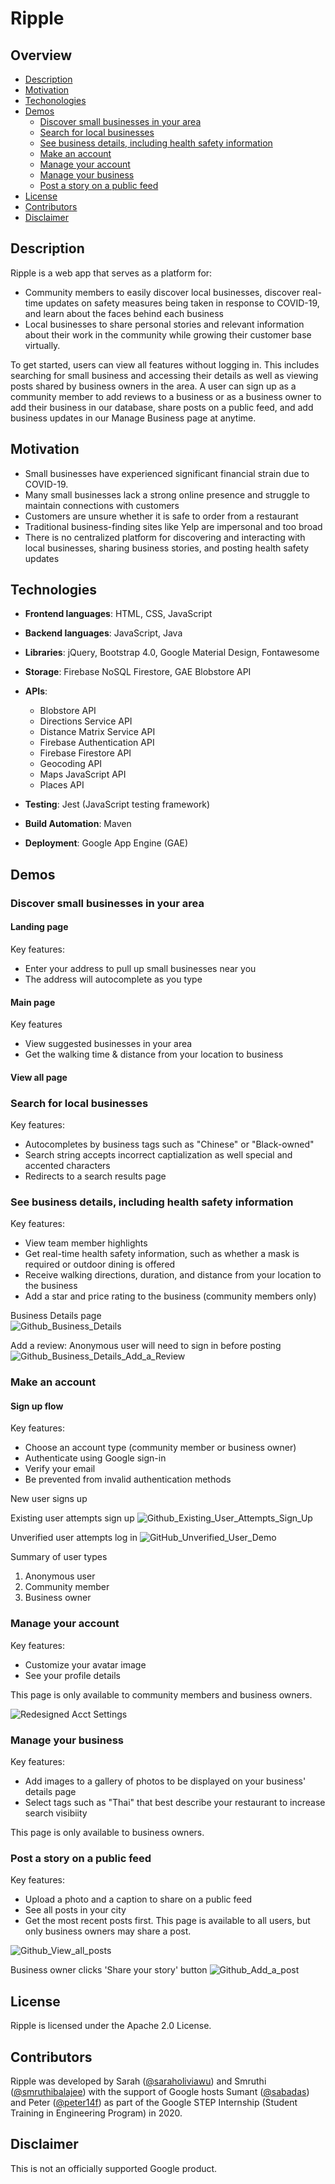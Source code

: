 # Ripple

## Overview
* [Description](#description)
* [Motivation](#motivation)
* [Techonologies](#technologies)
* [Demos](#demos)
  * [Discover small businesses in your area](#discover-small-businesses-in-your-area)
  * [Search for local businesses](#search-for-local-businesses)
  * [See business details, including health safety information](#see-business-details-including-health-safety-information)
  * [Make an account](#make-an-account)
  * [Manage your account](#manage-your-account)
  * [Manage your business](#manage-your-business)
  * [Post a story on a public feed](#post-a-story-on-a-public-feed)
* [License](#license)
* [Contributors](#contributors)
* [Disclaimer](#disclaimer)

## Description
Ripple is a web app that serves as a platform for:
* Community members to easily discover local businesses, discover real-time updates on safety measures being taken in response to COVID-19, and learn about the faces behind each business
* Local businesses to share personal stories and relevant information about their work in the community while growing their customer base virtually.

To get started, users can view all features without logging in. This includes searching for small business and accessing their details as well as viewing posts shared by business owners in the area. A user can sign up as a community member to add reviews to a business or as a business owner to add their business in our database, share posts on a public feed, and add business updates in our Manage Business page at anytime. 

## Motivation
* Small businesses have experienced significant financial strain due to COVID-19.
* Many small businesses lack a strong online presence and struggle to maintain connections with customers
* Customers are unsure whether it is safe to order from a restaurant
* Traditional business-finding sites like Yelp are impersonal and too broad
* There is no centralized platform for discovering and interacting with local businesses, sharing business stories, and posting health safety updates

## Technologies

* **Frontend languages**: HTML, CSS, JavaScript

* **Backend languages**: JavaScript, Java

* **Libraries**: jQuery, Bootstrap 4.0, Google Material Design, Fontawesome

* **Storage**: Firebase NoSQL Firestore, GAE Blobstore API

* **APIs**: 
  * Blobstore API
  * Directions Service API
  * Distance Matrix Service API
  * Firebase Authentication API
  * Firebase Firestore API
  * Geocoding API
  * Maps JavaScript API
  * Places API

* **Testing**: Jest (JavaScript testing framework)

* **Build Automation**: Maven

* **Deployment**: Google App Engine (GAE)

## Demos
### Discover small businesses in your area
#### Landing page
Key features:
* Enter your address to pull up small businesses near you
* The address will autocomplete as you type
#### Main page
Key features
* View suggested businesses in your area
* Get the walking time & distance from your location to business
#### View all page
### Search for local businesses
Key features:
* Autocompletes by business tags such as "Chinese" or "Black-owned"
* Search string accepts incorrect captialization as well special and accented characters
* Redirects to a search results page

### See business details, including health safety information
Key features:
* View team member highlights
* Get real-time health safety information, such as whether a mask is required or outdoor dining is offered
* Receive walking directions, duration, and distance from your location to the business
* Add a star and price rating to the business (community members only)  

Business Details page  
![Github_Business_Details](https://user-images.githubusercontent.com/39513112/89875220-d9cb7b00-db71-11ea-8012-b762bf300f01.gif)

Add a review: Anonymous user will need to sign in before posting
![Github_Business_Details_Add_a_Review](https://user-images.githubusercontent.com/39513112/89877874-9541de80-db75-11ea-8cc5-17b8b2825dde.gif)

### Make an account
#### Sign up flow
Key features:
* Choose an account type (community member or business owner)
* Authenticate using Google sign-in
* Verify your email
* Be prevented from invalid authentication methods

New user signs up

Existing user attempts sign up
![Github_Existing_User_Attempts_Sign_Up](https://user-images.githubusercontent.com/39513112/89842670-3788a480-db2b-11ea-838d-63ccfdf5bb92.gif)

Unverified user attempts log in
![GitHub_Unverified_User_Demo](https://user-images.githubusercontent.com/39513112/89839777-6c90f900-db23-11ea-9641-de69d9d05877.gif)

Summary of user types
1. Anonymous user
2. Community member
3. Business owner

### Manage your account
Key features:
* Customize your avatar image
* See your profile details

This page is only available to community members and business owners.  

![Redesigned Acct Settings](https://user-images.githubusercontent.com/39513112/89838064-25086e00-db1f-11ea-8120-586399277c56.gif)

### Manage your business
Key features:
* Add images to a gallery of photos to be displayed on your business' details page
* Select tags such as "Thai" that best describe your restaurant to increase search visibiity

This page is only available to business owners.  

### Post a story on a public feed
Key features:
* Upload a photo and a caption to share on a public feed
* See all posts in your city
* Get the most recent posts first. 
This page is available to all users, but only business owners may share a post.

![Github_View_all_posts](https://user-images.githubusercontent.com/39513112/89842147-a49b3a80-db29-11ea-9c20-12fab313c71a.gif)

Business owner clicks 'Share your story' button
![Github_Add_a_post](https://user-images.githubusercontent.com/39513112/89841456-c8f61780-db27-11ea-9365-e41eb2935f6b.gif)

## License
Ripple is licensed under the Apache 2.0 License.

## Contributors
Ripple was developed by Sarah ([@saraholiviawu](https://github.com/saraholiviawu)) and Smruthi ([@smruthibalajee](https://github.com/smruthibalajee)) with the support of Google hosts Sumant ([@sabadas](https://github.com/sabadas)) and Peter ([@peter14f](https://github.com/peter14f)) as part of the Google STEP Internship (Student Training in Engineering Program) in 2020.

## Disclaimer
This is not an officially supported Google product.
